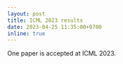 ```yaml
---
layout: post
title: ICML 2023 results
date: 2023-04-25 11:35:00+0700
inline: true
---
```


One paper is accepted at ICML 2023.